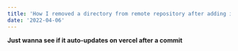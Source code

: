 ```yaml
---
title: 'How I removed a directory from remote repository after adding it to .gitignore'
date: '2022-04-06'
---
```


<!-- ![RedHousePainters](/images/downcolorful.jpg?raw=true 'Title') -->

**Just wanna see if it auto-updates on vercel after a commit**
